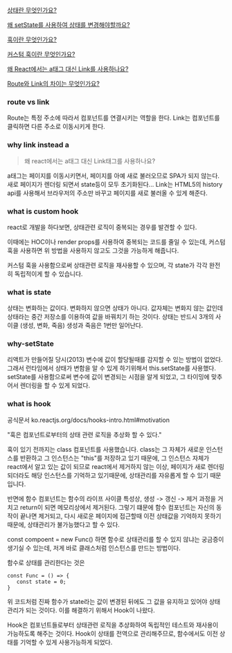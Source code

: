 [상태란 무엇인가요?](#what-is-state)

[왜 setState를 사용하여 상태를 변경해야할까요?](#why-setState)

[훅이란 무엇인가요?](#what-is-hook)

[커스텀 훅이란 무엇인가요?](#what-is-custom-hook)

[왜 React에서는 a태그 대신 Link를 사용하나요?](why-link-instead-a)

[Route와 Link의 차이는 무엇인가요?](#route-vs-link)

### route vs link

Route는 특정 주소에 따라서 컴포넌트를 연결시키는 역할을 한다.
Link는 컴포넌트를 클릭하면 다른 주소로 이동시키게 한다.

### why link instead a

> 왜 react에서는 a태그 대신 Link태그를 사용하나요?

a태그는 페이지를 이동시키면서, 페이지를 아예 새로 불러오므로 SPA가 되지 않는다.
새로 페이지가 렌더링 되면서 state등이 모두 초기화된다...
Link는 HTML5의 history api를 사용해서 브라우저의 주소만 바꾸고 페이지를 새로 불러올 수 있게 해준다.

### what is custom hook

react로 개발을 하다보면, 상태관련 로직이 중복되는 경우를 발견할 수 있다.

이때에는 HOC이나 render props를 사용하여 중복되는 코드를 줄일 수 있는데,
커스텀 훅을 사용하면 위 방법을 사용하지 않고도 그것을 가능하게 해줍니다.

커스텀 훅을 사용함으로써 상태관련 로직을 재사용할 수 있으며, 각 state가 각각 완전히 독립적이게 할 수 있습니다.

### what is state

상태는 변화하는 값이다. 변화하지 않으면 상태가 아니다.
값자체는 변화지 않는 값인데 상태라는 중간 저장소를 이용하여 값을 바꿔치기 하는 것이다.
상태는 반드시 3개의 사이클 (생성, 변화, 죽음) 생성과 죽음은 1번만 일어난다.

### why-setState

리액트가 만들어질 당시(2013) 변수에 값이 할당될때를 감지할 수 있는 방법이 없었다.
그래서 런타임에서 상태가 변함을 알 수 있게 하기위해서 this.setState를 사용했다.
setState를 사용함으로써 변수에 값이 변경되는 시점을 알게 되었고, 그 타이밍에 맞추어서 렌더링을 할 수 있게 되었다.

### what is hook

공식문서
ko.reactjs.org/docs/hooks-intro.html#motivation

"훅은 컴포넌트로부터의 상태 관련 로직을 추상화 할 수 있다."

훅이 있기 전까지는 class 컴포넌트를 사용했습니다.
class는 그 자체가 새로운 인스턴스를 반환하고 그 인스턴스는 "this"를 저장하고 있기 때문에, 그 인스턴스 자체가 react에서 알고 있는 값이 되므로 react에서 제거하지 않는 이상, 페이지가 새로 렌더링 되더라도 해당 인스턴스를 기억하고 있기때문에, 상태관리를 자유롭게 할 수 있기 때문입니다.

반면에 함수 컴포넌트는 함수의 라이프 사이클 특성상, 생성 -> 갱신 -> 제거 과정을 거치고 return이 되면 메모리상에서 제거된다.
그렇기 떄문에 함수 컴포넌트는 자신의 동작이 끝나면 제거되고, 다시 새로운 페이지에 접근할때 이전 상태값을 기억하지 못하기 때문에, 상태관리가 불가능했다고 할 수 있다.

const compoent = new Func() 하면 함수로 상태관리를 할 수 있지 않냐는 궁금증이 생기실 수 있는데,
저게 바로 클래스처럼 인스턴스를 만드는 방법이다.

함수로 상태를 관리한다는 것은

```
const Func = () => {
   const state = 0;
}
```

위 코드처럼 진짜 함수가 state라는 값이 변경된 뒤에도 그 값을 유지하고 있어야 상태관리가 되는 것이다.
이를 해결하기 위해서 Hook이 나왔다.

Hook은 컴포넌트들로부터 상태관련 로직을 추상화하여 독립적인 테스트와 재사용이 가능하도록 해주는 것이다.
Hook이 상태를 전역으로 관리해주므로, 함수에서도 이전 상태를 기억할 수 있게 사용가능하게 되었다.
